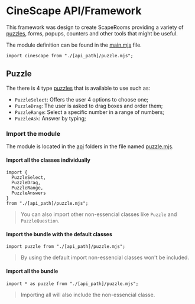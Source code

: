 # CineScape API/Framework

This framework was design to create ScapeRooms providing a variety of
[puzzles](./puzzle.mjs), forms, popups, counters and other tools that might be useful.

The module definition can be found in the [main.mjs](./main.mjs) file.

```JS
import cinescape from "./[api_path]/puzzle.mjs";
```

## Puzzle

The there is 4 type [puzzles](./puzzle.mjs) that is available to use
such as:

* `PuzzleSelect`: Offers the user 4 options to choose one;
* `PuzzleDrag`: The user is asked to drag boxes and order them;
* `PuzzleRange`: Select a specific number in a range of numbers;
* `PuzzleAsk`: Answer by typing;

### Import the module

The module is located in the [api](.) folders in the file named 
[puzzle.mjs](./puzzle.mjs).

#### Import all the classes individually
```JS
import { 
  PuzzleSelect, 
  PuzzleDrag, 
  PuzzleRange, 
  PuzzleAnswers 
} 
from "./[api_path]/puzzle.mjs";
```
> You can also import other non-essencial classes like `Puzzle` and `PuzzleQuestion`.

#### Import the bundle with the default classes
```JS
import puzzle from "./[api_path]/puzzle.mjs";
```
> By using the default import non-essencial classes won't be included.

#### Import all the bundle
```JS
import * as puzzle from "./[api_path]/puzzle.mjs";
```
> Importing all will also include the non-essencial classe.
